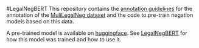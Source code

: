 #LegalNegBERT 
This repository contains the [annotation guidelines](Annotation_Guidelines.pdf) for the annotation of the [MuliLegalNeg dataset](https://huggingface.co/datasets/rcds/MultiLegalNeg) and the code to pre-train negation models based on this data.

A pre-trained model is available on [huggingface](https://huggingface.co/rcds/neg-xlm-roberta-base). See [LegalNegBERT](LegalNegBERT.ipynb) for how this model was trained and how to use it.